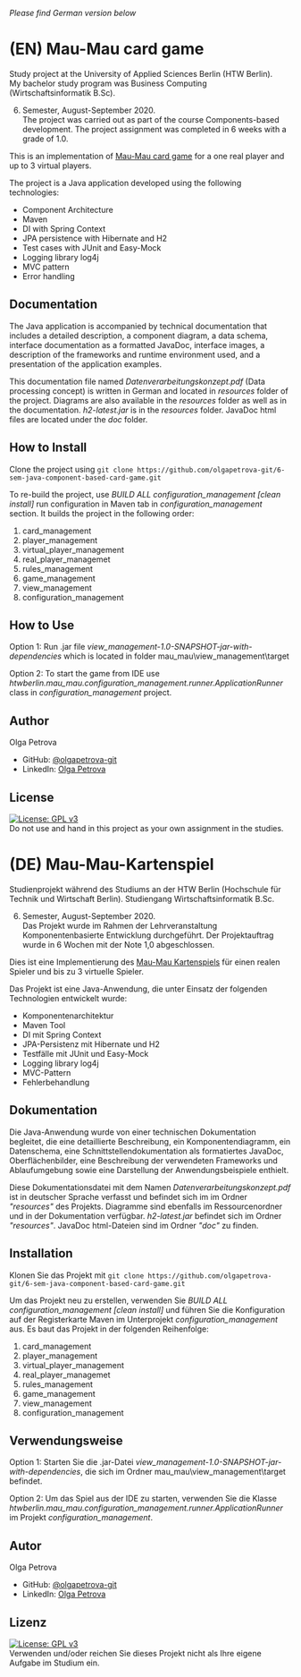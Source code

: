 *Please find German version below*
# (EN) Mau-Mau card game
Study project at the University of Applied Sciences Berlin (HTW Berlin).       
My bachelor study program was Business Computing (Wirtschaftsinformatik B.Sc).       

6. Semester, August-September 2020.    
The project was carried out as part of the course Components-based development. The project assignment was completed in 6 weeks with a grade of 1.0.        

This is an implementation of [Mau-Mau card game](https://en.wikipedia.org/wiki/Mau-Mau_(card_game)) for a one real player and up to 3 virtual players.     

The project is a Java application developed using the following technologies:
- Component Architecture
- Maven
- DI with Spring Context
- JPA persistence with Hibernate and H2
- Test cases with JUnit and Easy-Mock
- Logging library log4j
- MVC pattern
- Error handling
## Documentation
The Java application is accompanied by technical documentation that includes a detailed description, a component diagram, a data schema, interface documentation as a formatted JavaDoc, interface images, a description of the frameworks and runtime environment used, and a presentation of the application examples. 

This documentation file named *Datenverarbeitungskonzept.pdf* (Data processing concept) is written in German and located in *resources* folder of the project. Diagrams are also available in the *resources* folder as well as in the documentation.
*h2-latest.jar* is in the *resources* folder. JavaDoc html files are located under the *doc* folder.
## How to Install
Clone the project using `git clone https://github.com/olgapetrova-git/6-sem-java-component-based-card-game.git`

To re-build the project, use *BUILD ALL configuration_management [clean install]* run configuration  in Maven tab in *configuration_management* section. It builds the project in the following order:
1. card_management
2. player_management
3. virtual_player_management
4. real_player_managemet
5. rules_management
6. game_management
7. view_management
8. configuration_management
## How to Use
Option 1: Run .jar file *view_management-1.0-SNAPSHOT-jar-with-dependencies* which is located in folder mau_mau\view_management\target

Option 2: To start the game from IDE use *htwberlin.mau_mau.configuration_management.runner.ApplicationRunner* class in *configuration_management* project.
## Author
Olga Petrova
- GitHub: [@olgapetrova-git](https://github.com/olgapetrova-git)
- LinkedIn: [Olga Petrova](https://www.linkedin.com/in/olga-petrova-berlin/)
## License  
[![License: GPL v3](https://img.shields.io/badge/License-GPLv3-blue.svg)](https://www.gnu.org/licenses/gpl-3.0)  
Do not use and hand in this project as your own assignment in the studies.
# (DE) Mau-Mau-Kartenspiel
Studienprojekt während des Studiums an der HTW Berlin (Hochschule für Technik und Wirtschaft Berlin).
Studiengang Wirtschaftsinformatik B.Sc.

6. Semester, August-September 2020.     
Das Projekt wurde im Rahmen der Lehrveranstaltung Komponentenbasierte Entwicklung durchgeführt. Der Projektauftrag wurde in 6 Wochen mit der Note 1,0 abgeschlossen.     

Dies ist eine Implementierung des [Mau-Mau Kartenspiels](https://de.wikipedia.org/wiki/Mau-Mau_(Kartenspiel)) für einen realen Spieler und bis zu 3 virtuelle Spieler.    

Das Projekt ist eine Java-Anwendung, die unter Einsatz der folgenden Technologien entwickelt wurde:
- Komponentenarchitektur
- Maven Tool
- DI mit Spring Context
- JPA-Persistenz mit Hibernate und H2
- Testfälle mit JUnit und Easy-Mock
- Logging library log4j
- MVC-Pattern
- Fehlerbehandlung
## Dokumentation
Die Java-Anwendung wurde von einer technischen Dokumentation begleitet, die eine detaillierte Beschreibung, ein Komponentendiagramm, ein Datenschema, eine Schnittstellendokumentation als formatiertes JavaDoc, Oberflächenbilder, eine Beschreibung der verwendeten Frameworks und Ablaufumgebung sowie eine Darstellung der Anwendungsbeispiele enthielt.

Diese Dokumentationsdatei mit dem Namen *Datenverarbeitungskonzept.pdf* ist in deutscher Sprache verfasst und befindet sich im  im Ordner *"resources"* des Projekts. Diagramme sind ebenfalls im Ressourcenordner und in der Dokumentation verfügbar.
*h2-latest.jar* befindet sich im Ordner *"resources"*. JavaDoc html-Dateien sind im Ordner *"doc"* zu finden.
## Installation
Klonen Sie das Projekt mit `git clone https://github.com/olgapetrova-git/6-sem-java-component-based-card-game.git`

Um das Projekt neu zu erstellen, verwenden Sie *BUILD ALL configuration_management [clean install]* und führen Sie die Konfiguration auf der Registerkarte Maven im Unterprojekt *configuration_management* aus. Es baut das Projekt in der folgenden Reihenfolge:
1. card_management
2. player_management
3. virtual_player_management
4. real_player_managemet
5. rules_management
6. game_management
7. view_management
8. configuration_management
## Verwendungsweise
Option 1: Starten Sie die .jar-Datei *view_management-1.0-SNAPSHOT-jar-with-dependencies*, die sich im Ordner mau_mau\view_management\target befindet.

Option 2: Um das Spiel aus der IDE zu starten, verwenden Sie die Klasse *htwberlin.mau_mau.configuration_management.runner.ApplicationRunner* im Projekt *configuration_management*.
## Autor
Olga Petrova
- GitHub: [@olgapetrova-git](https://github.com/olgapetrova-git)
- LinkedIn: [Olga Petrova](https://www.linkedin.com/in/olga-petrova-berlin/)
## Lizenz
[![License: GPL v3](https://img.shields.io/badge/License-GPLv3-blue.svg)](https://www.gnu.org/licenses/gpl-3.0)  
Verwenden und/oder reichen Sie dieses Projekt nicht als Ihre eigene Aufgabe im Studium ein. 
